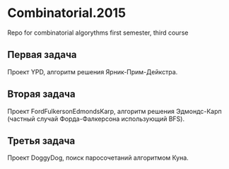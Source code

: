 # Combinatorial.2015
Repo for combinatorial algorythms first semester, third course

Первая задача
-----------
Проект YPD, алгоритм решения Ярник-Прим-Дейкстра.

Вторая задача
-----------
Проект FordFulkersonEdmondsKarp, алгоритм решения Эдмондс-Карп (частный случай Форда-Фалкерсона использующий BFS).

Третья задача
------------
Проект DoggyDog, поиск паросочетаний алгоритмом Куна.

